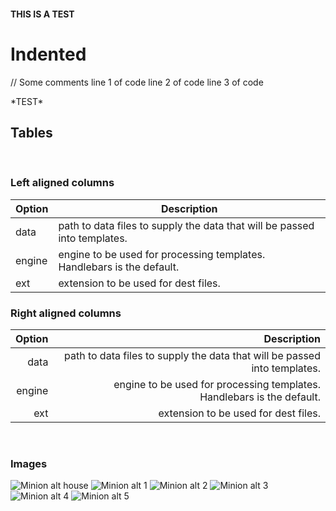 #### THIS IS A TEST

# Indented

// Some comments
  line 1 of code
  line 2 of code
  line 3 of code

<div class=\"warning\">
*TEST*
</div>

## Tables
<br/>

### Left aligned columns

| Option | Description |
| ------ | ----------- |
| data   | path to data files to supply the data that will be passed into templates. |
| engine | engine to be used for processing templates. Handlebars is the default. |
| ext    | extension to be used for dest files. |

### Right aligned columns

| Option | Description |
| ------:| -----------:|
| data   | path to data files to supply the data that will be passed into templates. |
| engine | engine to be used for processing templates. Handlebars is the default. |
| ext    | extension to be used for dest files. |

<br/>

### Images

![Minion alt house](house.png)
![Minion alt 1](1.jpg)
![Minion alt 2](2.png)
![Minion alt 3](3.png)
![Minion alt 4](4.jpg)
![Minion alt 5](5.png)
